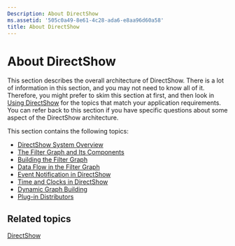 ```yaml
---
Description: About DirectShow
ms.assetid: '505c0a49-8e61-4c28-ada6-e8aa96d60a58'
title: About DirectShow
---
```


# About DirectShow

This section describes the overall architecture of DirectShow. There is a lot of information in this section, and you may not need to know all of it. Therefore, you might prefer to skim this section at first, and then look in [Using DirectShow](using-directshow.md) for the topics that match your application requirements. You can refer back to this section if you have specific questions about some aspect of the DirectShow architecture.

This section contains the following topics:

-   [DirectShow System Overview](directshow-system-overview.md)
-   [The Filter Graph and Its Components](the-filter-graph-and-its-components.md)
-   [Building the Filter Graph](building-the-filter-graph.md)
-   [Data Flow in the Filter Graph](data-flow-in-the-filter-graph.md)
-   [Event Notification in DirectShow](event-notification-in-directshow.md)
-   [Time and Clocks in DirectShow](time-and-clocks-in-directshow.md)
-   [Dynamic Graph Building](dynamic-graph-building.md)
-   [Plug-in Distributors](plug-in-distributors.md)

## Related topics

<dl> <dt>

[DirectShow](directshow.md)
</dt> </dl>

 

 



